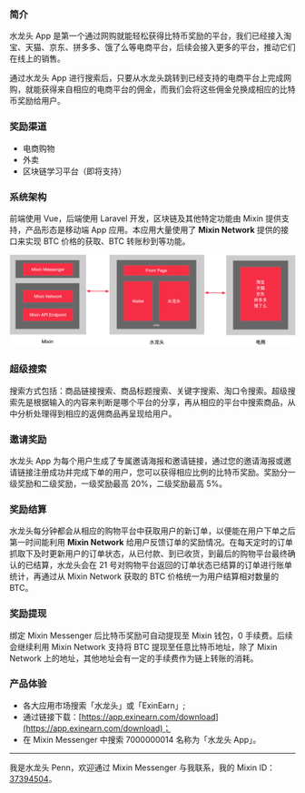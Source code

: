 ### 简介

水龙头 App 是第一个通过网购就能轻松获得比特币奖励的平台，我们已经接入淘宝、天猫、京东、拼多多、饿了么等电商平台，后续会接入更多的平台，推动它们在线上的销售。

通过水龙头 App 进行搜索后，只要从水龙头跳转到已经支持的电商平台上完成网购，就能获得来自相应的电商平台的佣金，而我们会将这些佣金兑换成相应的比特币奖励给用户。

### 奖励渠道

- 电商购物
- 外卖
- 区块链学习平台（即将支持）

### 系统架构

前端使用 Vue，后端使用 Laravel 开发，区块链及其他特定功能由 Mixin 提供支持，产品形态是移动端 App 应用。本应用大量使用了 **Mixin Network** 提供的接口来实现 BTC 价格的获取、BTC 转账秒到等功能。

![ExinEarn](./exin-earn-structure.png)

### 超级搜索

搜索方式包括：商品链接搜索、商品标题搜索、关键字搜索、淘口令搜索。超级搜索先是根据输入的内容来判断是哪个平台的分享，再从相应的平台中搜索商品，从中分析处理得到相应的返佣商品再呈现给用户。

### 邀请奖励

水龙头 App 为每个用户生成了专属邀请海报和邀请链接，通过您的邀请海报或邀请链接注册成功并完成下单的用户，您可以获得相应比例的比特币奖励。奖励分一级奖励和二级奖励，一级奖励最高 20%，二级奖励最高 5%。

### 奖励结算

水龙头每分钟都会从相应的购物平台中获取用户的新订单，以便能在用户下单之后第一时间能利用 **Mixin Network** 给用户反馈订单的奖励情况。在每天定时的订单抓取下及时更新用户的订单状态，从已付款、到已收货，到最后的购物平台最终确认的已结算，水龙头会在 21 号对购物平台返回的订单状态已结算的订单进行账单统计，再通过从 Mixin Network 获取的 BTC 价格统一为用户结算相对数量的 BTC。

### 奖励提现

绑定 Mixin Messenger 后比特币奖励可自动提现至 Mixin 钱包，0 手续费。后续会继续利用 Mixin Network 支持将 BTC 提现至任意比特币地址，除了 Mixin Network 上的地址，其他地址会有一定的手续费作为链上转账的消耗。

### 产品体验
- 各大应用市场搜索「水龙头」或「ExinEarn」;
- 通过链接下载：[https://app.exinearn.com/download](https://app.exinearn.com/download)；
- 在 Mixin Messenger 中搜索 7000000014 名称为「水龙头 App」。

----

我是水龙头 Penn，欢迎通过 Mixin Messenger 与我联系，我的 Mixin ID：[37394504](https://mixin.one/codes/953dc855-f04b-44ab-8191-1556a247bce9)。

